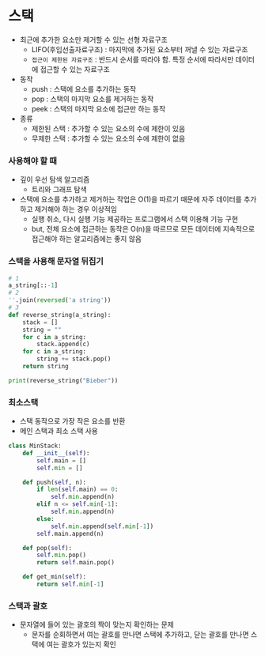 # 스택
- 최근에 추가한 요소만 제거할 수 있는 선형 자료구조
  - LIFO(후입선출자료구조) : 마지막에 추가된 요소부터 꺼낼 수 있는 자료구조
  - `접근이 제한된 자료구조` : 반드시 순서를 따라야 함. 특정 순서에 따라서만 데이터에 접근할 수 있는 자료구조
- 동작
  - push : 스택에 요소를 추가하는 동작
  - pop : 스택의 마지막 요소를 제거하는 동작
  - peek : 스택의 마지막 요소에 접근만 하는 동작
- 종류
  - 제한된 스택 : 추가할 수 있는 요소의 수에 제한이 있음
  - 무제한 스택 : 추가할 수 있는 요소의 수에 제한이 없음
### 사용해야 할 때
- 깊이 우선 탐색 알고리즘
  - 트리와 그래프 탐색
- 스택에 요소를 추가하고 제거하는 작업은 O(1)을 따르기 때문에 자주 데이터를 추가하고 제거해야 하는 경우 이상적임
  - 실행 취소, 다시 실행 기능 제공하는 프로그램에서 스택 이용해 기능 구현
  - but, 전체 요소에 접근하는 동작은 O(n)을 따르므로 모든 데이터에 지속적으로 접근해야 하는 알고리즘에는 좋지 않음
### 스택을 사용해 문자열 뒤집기

```python
# 1
a_string[::-1]
# 2
''.join(reversed('a string'))
# 3
def reverse_string(a_string):
    stack = []
    string = ""
    for c in a_string:
        stack.append(c)
    for c in a_string:
        string += stack.pop()
    return string

print(reverse_string("Bieber"))

```

### 최소스택
- 스택 동작으로 가장 작은 요소를 반환
- 메인 스택과 최소 스택 사용
```python
class MinStack:
    def __init__(self):
        self.main = []
        self.min = []

    def push(self, n):
        if len(self.main) == 0:
            self.min.append(n)
        elif n <= self.min[-1]:
            self.min.append(n)
        else:
            self.min.append(self.min[-1])
        self.main.append(n)

    def pop(self):
        self.min.pop()
        return self.main.pop()

    def get_min(self):
        return self.min[-1]
```

### 스택과 괄호
- 문자열에 들어 있는 괄호의 짝이 맞는지 확인하는 문제
  - 문자를 순회하면서 여는 괄호를 만나면 스택에 추가하고, 닫는 괄호를 만나면 스택에 여는 괄호가 있는지 확인
